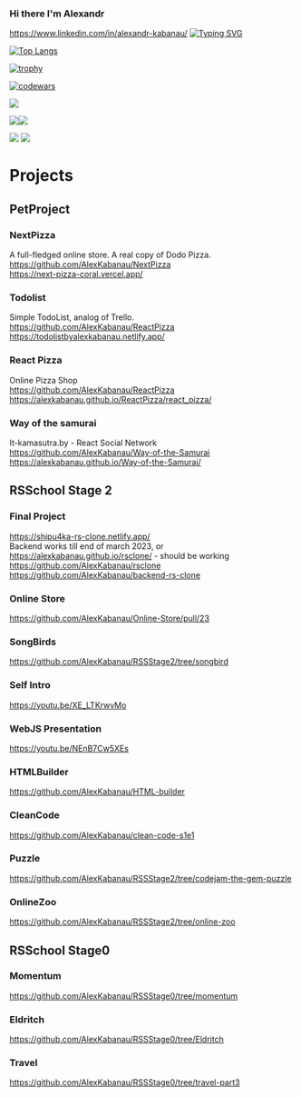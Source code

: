 ### Hi there I'm Alexandr
https://www.linkedin.com/in/alexandr-kabanau/
[![Typing SVG](https://readme-typing-svg.herokuapp.com?color=%2336BCF7&lines=Junior+FrontEnd+Developer)](https://git.io/typing-svg)


[![Top Langs](https://github-readme-stats.vercel.app/api/top-langs/?username=AlexKabanau&layout=compact)](https://github.com/AlexKabanau/github-readme-stats)



[![trophy](https://github-profile-trophy.vercel.app/?username=AlexKabanau)](https://github.com/AlexKabanau/github-profile-trophy)

[![codewars](https://www.codewars.com/users/rsschool_c906d77e7f30ce91/badges/small)](https://www.codewars.com/users/rsschool_c906d77e7f30ce91)

![](https://github-profile-summary-cards.vercel.app/api/cards/profile-details?username=AlexKabanau&theme=github_dark)

![](https://github-profile-summary-cards.vercel.app/api/cards/most-commit-language?username=AlexKabanau&theme=github_dark)![](https://github-profile-summary-cards.vercel.app/api/cards/repos-per-language?username=AlexKabanau&theme=github_dark)

![](https://github-profile-summary-cards.vercel.app/api/cards/stats?username=AlexKabanau&theme=github_dark)
![](https://github-profile-summary-cards.vercel.app/api/cards/productive-time?username=AlexKabanau&theme=github_dark)

# Projects
## PetProject
### NextPizza
A full-fledged online store. A real copy of Dodo Pizza. \
https://github.com/AlexKabanau/NextPizza \
https://next-pizza-coral.vercel.app/

### Todolist
Simple TodoList, analog of Trello. \
https://github.com/AlexKabanau/ReactPizza \
https://todolistbyalexkabanau.netlify.app/

### React Pizza
Online Pizza Shop \
https://github.com/AlexKabanau/ReactPizza \
https://alexkabanau.github.io/ReactPizza/react_pizza/

### Way of the samurai
It-kamasutra.by - React Social Network \
https://github.com/AlexKabanau/Way-of-the-Samurai \
https://alexkabanau.github.io/Way-of-the-Samurai/


## RSSchool Stage 2
### Final Project
https://shipu4ka-rs-clone.netlify.app/  \
Backend works till end of march 2023, or \
https://alexkabanau.github.io/rsclone/ - should be working \
https://github.com/AlexKabanau/rsclone \
https://github.com/AlexKabanau/backend-rs-clone

### Online Store
https://github.com/AlexKabanau/Online-Store/pull/23

### SongBirds
https://github.com/AlexKabanau/RSSStage2/tree/songbird

### Self Intro
https://youtu.be/XE_LTKrwvMo

### WebJS Presentation
https://youtu.be/NEnB7Cw5XEs

### HTMLBuilder
https://github.com/AlexKabanau/HTML-builder

### CleanCode
https://github.com/AlexKabanau/clean-code-s1e1

### Puzzle
https://github.com/AlexKabanau/RSSStage2/tree/codejam-the-gem-puzzle

### OnlineZoo
https://github.com/AlexKabanau/RSSStage2/tree/online-zoo

## RSSchool Stage0
### Momentum
https://github.com/AlexKabanau/RSSStage0/tree/momentum

### Eldritch
https://github.com/AlexKabanau/RSSStage0/tree/Eldritch

### Travel
https://github.com/AlexKabanau/RSSStage0/tree/travel-part3

